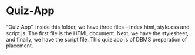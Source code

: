 # Quiz-App
“Quiz App”. Inside this folder, we have three files – index.html, style.css and script.js. The first file is the HTML document. Next, we have the stylesheet, and finally, we have the script file. This quiz app is of DBMS preparation of placement.
